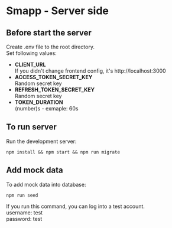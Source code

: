 # Smapp - Server side

## Before start the server
Create .env file to the root directory.<br>
Set following values:

- **CLIENT_URL**<br>
If you didn't change frontend config, it's http://localhost:3000
- **ACCESS_TOKEN_SECRET_KEY**<br>
Random secret key
- **REFRESH_TOKEN_SECRET_KEY**<br>
Random secret key
- **TOKEN_DURATION**<br>
(number)s - exmaple: 60s
## To run server
Run the development server:

`npm install && npm start && npm run migrate`

## Add mock data
To add mock data into database:

`npm run seed`

If you run this command, you can log into a test account.<br>
username: test<br>
password: test



